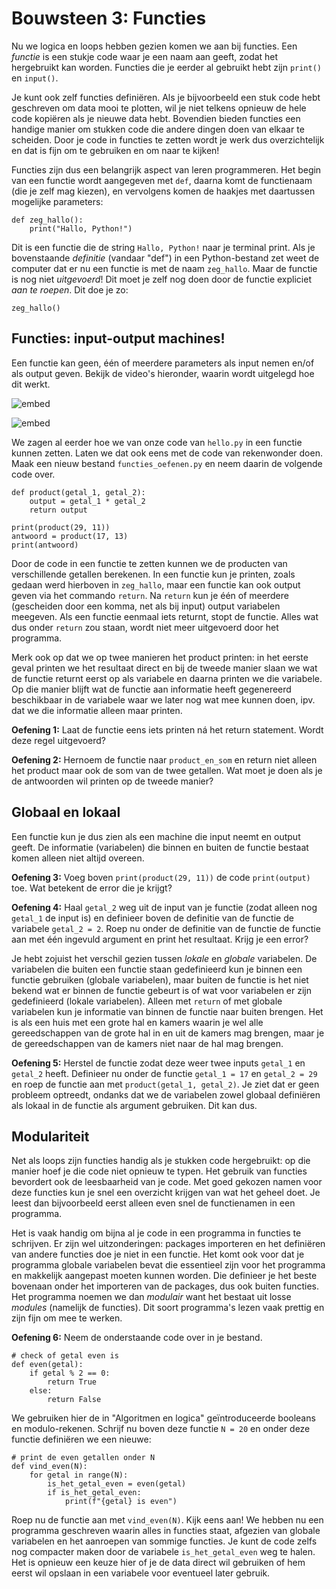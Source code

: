 # Bouwsteen 3: Functies

Nu we logica en loops hebben gezien komen we aan bij functies. Een *functie* is een stukje code
waar je een naam aan geeft, zodat het hergebruikt kan worden. Functies die je eerder al gebruikt
hebt zijn `print()` en `input()`.

Je kunt ook zelf functies definiëren. Als je bijvoorbeeld een stuk code hebt geschreven om data
mooi te plotten, wil je niet telkens opnieuw de hele code kopiëren als je nieuwe data hebt.
Bovendien bieden functies een handige manier om stukken code die andere dingen doen van elkaar te
scheiden. Door je code in functies te zetten wordt je werk dus overzichtelijk en dat is fijn om
 te gebruiken en om naar te kijken!

Functies zijn dus een belangrijk aspect van leren programmeren. Het begin van een functie wordt
aangegeven met `def`, daarna komt de functienaam (die je zelf mag kiezen), en vervolgens komen de
haakjes met daartussen mogelijke parameters:

    def zeg_hallo():
        print("Hallo, Python!")

Dit is een functie die de string `Hallo, Python!` naar je terminal print. Als je bovenstaande
*definitie* (vandaar "def") in een Python-bestand zet weet de computer dat er nu een functie is
met de naam `zeg_hallo`. Maar de functie is nog niet *uitgevoerd*! Dit moet je zelf nog doen door
de functie expliciet *aan te roepen*. Dit doe je zo:

    zeg_hallo()

## Functies: input-output machines!

Een functie kan geen, één of meerdere parameters als input nemen en/of als output geven.
Bekijk de video's hieronder, waarin wordt uitgelegd hoe dit werkt.

![embed](https://api.eu.kaltura.com/p/120/sp/12000/embedIframeJs/uiconf_id/23449960/partner_id/120?iframeembed=true&playerId=kaltura_player&entry_id=0_hkab4t85&flashvars[streamerType]=auto&amp;flashvars[localizationCode]=en_US&amp;flashvars[leadWithHTML5]=true&amp;flashvars[sideBarContainer.plugin]=true&amp;flashvars[sideBarContainer.position]=left&amp;flashvars[sideBarContainer.clickToClose]=true&amp;flashvars[chapters.plugin]=true&amp;flashvars[chapters.layout]=vertical&amp;flashvars[chapters.thumbnailRotator]=false&amp;flashvars[streamSelector.plugin]=true&amp;flashvars[EmbedPlayer.SpinnerTarget]=videoHolder&amp;flashvars[dualScreen.plugin]=true&amp;flashvars[hotspots.plugin]=1&amp;flashvars[Kaltura.addCrossoriginToIframe]=true&amp;&wid=0_1czpky81)


![embed](https://api.eu.kaltura.com/p/120/sp/12000/embedIframeJs/uiconf_id/23449960/partner_id/120?iframeembed=true&playerId=kaltura_player&entry_id=0_747kicts&flashvars[streamerType]=auto&amp;flashvars[localizationCode]=en_US&amp;flashvars[leadWithHTML5]=true&amp;flashvars[sideBarContainer.plugin]=true&amp;flashvars[sideBarContainer.position]=left&amp;flashvars[sideBarContainer.clickToClose]=true&amp;flashvars[chapters.plugin]=true&amp;flashvars[chapters.layout]=vertical&amp;flashvars[chapters.thumbnailRotator]=false&amp;flashvars[streamSelector.plugin]=true&amp;flashvars[EmbedPlayer.SpinnerTarget]=videoHolder&amp;flashvars[dualScreen.plugin]=true&amp;flashvars[hotspots.plugin]=1&amp;flashvars[Kaltura.addCrossoriginToIframe]=true&amp;&wid=0_s2jo0x4e)

We zagen al eerder hoe we van onze code van `hello.py` in een functie kunnen zetten. Laten we dat
ook eens met de code van rekenwonder doen. Maak een nieuw bestand `functies_oefenen.py` en neem
daarin de volgende code over.

    def product(getal_1, getal_2):
        output = getal_1 * getal_2
        return output

    print(product(29, 11))
    antwoord = product(17, 13)
    print(antwoord)

Door de code in een functie te zetten kunnen we de producten van verschillende getallen berekenen.
In een functie kun je printen, zoals gedaan werd hierboven in `zeg_hallo`, maar een functie kan ook
output geven via het commando `return`. Na `return` kun je één of meerdere (gescheiden door een
komma, net als bij input) output variabelen meegeven. Als een functie eenmaal iets returnt, stopt
de functie. Alles wat dus onder `return` zou staan, wordt niet meer uitgevoerd door het programma.

Merk ook op dat we op twee manieren het product printen: in het eerste geval printen we het
resultaat direct en bij de tweede manier slaan we wat de functie returnt eerst op als variabele
en daarna printen we die variabele. Op die manier blijft wat de functie aan informatie heeft
gegenereerd beschikbaar in de variabele waar we later nog wat mee kunnen doen, ipv. dat we die
informatie alleen maar printen.

**Oefening 1:** Laat de functie eens iets printen ná het return statement.
Wordt deze regel uitgevoerd?

**Oefening 2:** Hernoem de functie naar `product_en_som` en return niet alleen het product maar ook
de som van de twee getallen. Wat moet je doen als je de antwoorden wil printen op de tweede manier?


## Globaal en lokaal

Een functie kun je dus zien als een machine die input neemt en output geeft. De informatie
(variabelen) die binnen en buiten de functie bestaat komen alleen niet altijd overeen.

**Oefening 3:** Voeg boven `print(product(29, 11))` de code `print(output)` toe.
Wat betekent de error die je krijgt?

**Oefening 4:** Haal `getal_2` weg uit de input van je functie (zodat alleen nog `getal_1` de input
is) en definieer boven de definitie van de functie de variabele `getal_2 = 2`. Roep nu onder de
definitie van de functie de functie aan met één ingevuld argument en print het resultaat. Krijg je
een error?

Je hebt zojuist het verschil gezien tussen *lokale* en *globale* variabelen. De variabelen die
buiten een functie staan gedefinieerd kun je binnen een functie gebruiken (globale variabelen),
maar buiten de functie is het niet bekend wat er binnen de functie gebeurt is of wat voor
variabelen er zijn gedefinieerd (lokale variabelen). Alleen met `return` of met globale variabelen
kun je informatie van binnen de functie naar buiten brengen. Het is als een huis met een grote hal
en kamers waarin je wel alle gereedschappen van de grote hal in en uit de kamers mag brengen, maar
je de gereedschappen van de kamers niet naar de hal mag brengen.

**Oefening 5:** Herstel de functie zodat deze weer twee inputs `getal_1` en `getal_2` heeft.
Definieer nu onder de functie `getal_1 = 17` en `getal_2 = 29` en roep de functie aan met
`product(getal_1, getal_2)`. Je ziet dat er geen probleem optreedt, ondanks dat we de variabelen
zowel globaal definiëren als lokaal in de functie als argument gebruiken. Dit kan dus.

## Modulariteit

Net als loops zijn functies handig als je stukken code hergebruikt: op die manier hoef je die code
niet opnieuw te typen. Het gebruik van functies bevordert ook de leesbaarheid van je code. Met goed
gekozen namen voor deze functies kun je snel een overzicht krijgen van wat het geheel doet. Je
leest dan bijvoorbeeld eerst alleen even snel de functienamen in een programma.

Het is vaak handig om bijna al je code in een programma in functies te schrijven. Er zijn wel
uitzonderingen: packages importeren en het definiëren van andere functies doe je niet in een
functie. Het komt ook voor dat je programma globale variabelen bevat die essentieel zijn voor
het programma en makkelijk aangepast moeten kunnen worden. Die definieer je het beste bovenaan
onder het importeren van de packages, dus ook buiten functies. Het programma noemen we dan
*modulair* want het bestaat uit losse *modules* (namelijk de functies). Dit soort programma's
lezen vaak prettig en zijn fijn om mee te werken.

**Oefening 6:** Neem de onderstaande code over in je bestand.

    # check of getal even is
    def even(getal):
        if getal % 2 == 0:
            return True
        else:
            return False

We gebruiken hier de in "Algoritmen en logica" geïntroduceerde booleans en modulo-rekenen.
Schrijf nu boven deze functie `N = 20` en onder deze functie definiëren we een nieuwe:

    # print de even getallen onder N
    def vind_even(N):
        for getal in range(N):
            is_het_getal_even = even(getal)
            if is_het_getal_even:
                print(f"{getal} is even")

Roep nu de functie aan met `vind_even(N)`. Kijk eens aan! We hebben nu een programma geschreven
waarin alles in functies staat, afgezien van globale variabelen en het aanroepen van sommige
functies. Je kunt de code zelfs nog compacter maken door de variabele `is_het_getal_even` weg te
halen. Het is opnieuw een keuze hier of je de data direct wil gebruiken of hem eerst wil opslaan
in een variabele voor eventueel later gebruik.
